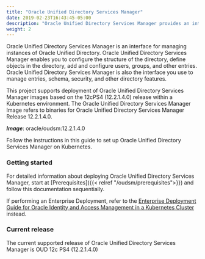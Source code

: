 ```yaml
---
title: "Oracle Unified Directory Services Manager"
date: 2019-02-23T16:43:45-05:00
description: "Oracle Unified Directory Services Manager provides an interface for managing instances of Oracle Unified Directory"
weight: 2
---
```


Oracle Unified Directory Services Manager is an interface for managing instances of Oracle Unified Directory. Oracle Unified Directory Services Manager enables you to configure the structure of the directory, define objects in the directory, add and configure users, groups, and other entries. Oracle Unified Directory Services Manager is also the interface you use to manage entries, schema, security, and other directory features.

This project supports deployment of Oracle Unified Directory Services Manager images based on the 12cPS4 (12.2.1.4.0) release within a Kubernetes environment. The Oracle Unified Directory Services Manager Image refers to binaries for Oracle Unified Directory Services Manager Release 12.2.1.4.0.

***Image***: oracle/oudsm:12.2.1.4.0

Follow the instructions in this guide to set up Oracle Unified Directory Services Manager on Kubernetes.

### Getting started

For detailed information about deploying Oracle Unified Directory Services Manager, start at [Prerequisites]({{< relref "/oudsm/prerequisites">}}) and follow this documentation sequentially.

If performing an Enterprise Deployment, refer to the [Enterprise Deployment Guide for Oracle Identity and Access Management in a Kubernetes Cluster](https://docs.oracle.com/en/middleware/fusion-middleware/12.2.1.4/ikedg/index.html) instead.

### Current release

The current supported release of Oracle Unified Directory Services Manager is OUD 12c PS4 (12.2.1.4.0)

